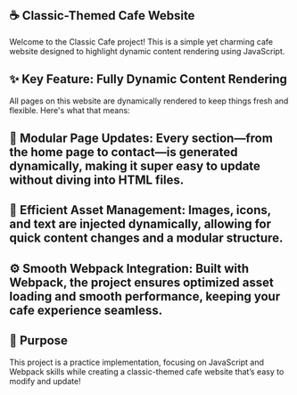 ## ☕ Classic-Themed Cafe Website
Welcome to the Classic Cafe project! This is a simple yet charming cafe website designed to highlight dynamic content rendering using JavaScript.

## ✨ Key Feature: Fully Dynamic Content Rendering
All pages on this website are dynamically rendered to keep things fresh and flexible. Here's what that means:

## 📜 Modular Page Updates: Every section—from the home page to contact—is generated dynamically, making it super easy to update without diving into HTML files.

## 🎨 Efficient Asset Management: Images, icons, and text are injected dynamically, allowing for quick content changes and a modular structure.

## ⚙️ Smooth Webpack Integration: Built with Webpack, the project ensures optimized asset loading and smooth performance, keeping your cafe experience seamless.

## 🎯 Purpose
This project is a practice implementation, focusing on JavaScript and Webpack skills while creating a classic-themed cafe website that’s easy to modify and update!
